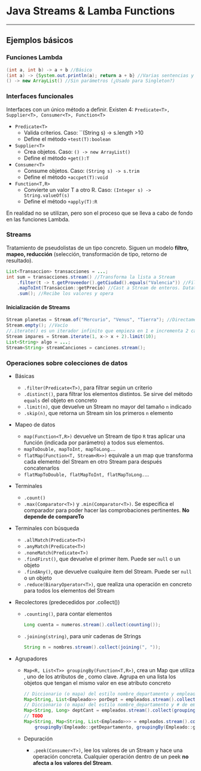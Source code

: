 # Java Streams & Lamba Functions

---

## Ejemplos básicos

### Funciones Lambda

```java
(int a, int b) -> a + b //Básico
(int a) -> {System.out.println(a); return a + b} //Varias sentencias y retorno
() -> new ArrayList() //Sin parámetros (¿Usado para Singleton?)
```

### Interfaces funcionales

Interfaces con un único método a definir. Existen 4: ``Predicate<T>, Supplier<T>, Consumer<T>, Function<T>``

* ``Predicate<T>``
  * Valida criterios. Caso: ``(String s) -> s.length >10
  * Define el método ``+test(T):boolean``
* ``Supplier<T>``
  * Crea objetos. Caso: ``() -> new ArrayList()``
  * Define el método ``+get():T``
* ``Consumer<T>``
  - Consume objetos. Caso: ``(String s) -> s.trim``
  - Define el método ``+accpet(T):void``
* ``Function<T,R>``
  - Convierte un valor T a otro R. Caso: ``(Integer s) -> String.valueOf(s)``
  - Define el método ``+apply(T):R``

En realidad no se utilizan, pero son el proceso que se lleva a cabo de fondo en las funciones Lambda.

### Streams

Tratamiento de pseudolistas de un tipo concreto. Siguen un modelo **filtro, mapeo, reducción** (selección, transformación de tipo, retorno de resultado).

```java
List<Transaccion> transacciones = ...;
int sum = transacciones.stream() //Transforma la lista a Stream
    .filter(t -> t.getProveedor().getCiudad().equals("Valencia")) //Filtrado. Datatype: Stream
    .mapToInt(Transaccion::getPrecio) //Cast a Stream de enteros. Datatype: Stream<Int>
    .sum(); //Recibe los valores y opera
```

#### Inicialización de Streams

```java
Stream planetas = Stream.of("Mercurio", "Venus", "Tierra"); //Directamente
Stream.empty(); //Vacío
//.iterate() es un iterador infinito que empieza en 1 e incrementa 2 cada iteración. Limit devuelve el número de elementos que debe contener el Strean para detenerse. Si no existe .limit(), el Stream no funcionará
Stream impares = Stream.iterate(1, x-> x + 2).limit(10);
List<String> algo = ...;
Stream<String> streamCanciones = canciones.stream();
```

### Operaciones sobre colecciones de datos

* Básicas

  * ``.filter(Predicate<T>)``, para filtrar según un criterio
  * ``.distinct()``, para filtrar los elementos distintos. Se sirve del método ``equals`` del objeto en concreto
  * ``.limit(n)``, que devuelve un Stream no mayor del tamaño ``n`` indicado
  * ``.skip(n)``, que retorna un Stream sin los primeros ``n`` elemento

* Mapeo de datos

  * ``map(Function<T,R>)`` devuelve un Stream de tipo ``R`` tras aplicar una función (indicada por parámetro) a todos sus elementos.
  * ``mapToDouble, mapToInt, mapToLong.``..
  * ``flatMap(Function<T, Stream<R>>)`` equivale a un map que transforma cada elemento del Stream en otro Stream para después concatenarlos
  * ``flatMapToDouble, flatMapToInt, flatMapToLong.``...

* Terminales

  * ``.count()``
  * ``.max(Comparator<T>)`` y ``.min(Comparator<T>)``. Se especifica el comparador para poder hacer las comprobaciones pertinentes. **No depende de compareTo**

* Terminales con búsqueda

  * ``.allMatch(Predicate<T>)``
  * ``.anyMatch(Predicate<T>)``
  * ``.noneMatch(Predicate<T>)``
  * ``.findFirst()``, que devuelve el primer ítem. Puede ser ``null`` o un objeto
  * ``.findAny()``, que devuelve cualquire ítem del Stream. Puede ser ``null`` o un objeto
  * ``.reduce(BinaryOperator<T>)``, que realiza una operación en concreto para todos los elementos del Stream

* Recolectores (predecedidos por .collect())

  * ``.counting()``, para contar elementos
    ```java
    Long cuenta = numeros.stream().collect(counting());
    ```

  * ``.joining(string)``, para unir cadenas de Strings

    ```java
    String n = nombres.stream().collect(joining(", "));
    ```

* Agrupadores

  * ``Map<R, List<T>> groupingBy(Function<T,R>)``, crea un Map que utiliza <R>, uno de los atributos de <T>, como clave. Agrupa en una lista los objetos que tengan el mismo valor en ese atributo concreto

    ```java
    // Diccionario (o mapa) del estilo nombre_departamento y empleados que pertenecen a él
    Map<String, List<Empleado>> porDept = empleados.stream().collect(groupingBy(Empleado::getDepartamento()));
    // Diccionario (o mapa) del estilo nombre_departamento y # de empleados que pertenecen a él
    Map<String, Long> deptCant = empleados.stream().collect(groupingBy(Empleado::getDepartamento), counting());
    // TODO
    Map<String, Map<String, List<Empleado>>> = empleados.stream().collect(
    	groupingBy(Empleado::getDepartamento, groupingBy(Empleado::getCiudad)));
    ```

  * Depuración

    * ``.peek(Consumer<T>)``, lee los valores de un Stream y hace una operación concreta. Cualquier operación dentro de un peek **no afecta a los valores del Stream**.
